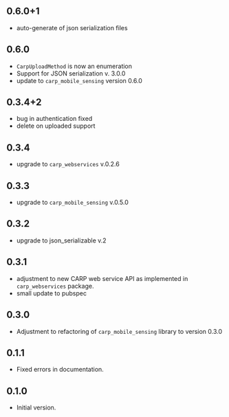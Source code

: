 ## 0.6.0+1
* auto-generate of json serialization files

## 0.6.0
* `CarpUploadMethod` is now an enumeration
* Support for JSON serialization v. 3.0.0
* update to `carp_mobile_sensing` version 0.6.0

## 0.3.4+2
* bug in authentication fixed
* delete on uploaded support

## 0.3.4
* upgrade to `carp_webservices` v.0.2.6

## 0.3.3
* upgrade to `carp_mobile_sensing` v.0.5.0

## 0.3.2
* upgrade to json_serializable v.2

## 0.3.1
* adjustment to new CARP web service API as implemented in `carp_webservices` package.
* small update to pubspec

## 0.3.0
* Adjustment to refactoring of `carp_mobile_sensing` library to version 0.3.0

## 0.1.1
* Fixed errors in documentation.

## 0.1.0
* Initial version.
